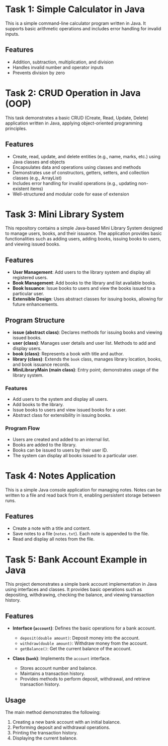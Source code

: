 
# Task 1: Simple Calculator in Java

This is a simple command-line calculator program written in Java. It supports basic arithmetic operations and includes error handling for invalid inputs.

## Features

- Addition, subtraction, multiplication, and division
- Handles invalid number and operator inputs
- Prevents division by zero

# Task 2: CRUD Operation in Java (OOP)

This task demonstrates a basic CRUD (Create, Read, Update, Delete) application written in Java, applying object-oriented programming principles.

## Features

- Create, read, update, and delete entities (e.g., name, marks, etc.) using Java classes and objects
- Encapsulates data and operations using classes and methods
- Demonstrates use of constructors, getters, setters, and collection classes (e.g., ArrayList)
- Includes error handling for invalid operations (e.g., updating non-existent items)
- Well-structured and modular code for ease of extension


# Task 3: Mini Library System

This repository contains a simple Java-based Mini Library System designed to manage users, books, and their issuance. The application provides basic functionalities such as adding users, adding books, issuing books to users, and viewing issued books.

## Features

- **User Management**: Add users to the library system and display all registered users.
- **Book Management**: Add books to the library and list available books.
- **Book Issuance**: Issue books to users and view the books issued to a particular user.
- **Extensible Design**: Uses abstract classes for issuing books, allowing for future enhancements.

## Program Structure

- **issue (abstract class)**: Declares methods for issuing books and viewing issued books.
- **user (class)**: Manages user details and user list. Methods to add and display users.
- **book (class)**: Represents a book with title and author.
- **library (class)**: Extends the `book` class, manages library location, books, and book issuance records.
- **MiniLibraryMain (main class)**: Entry point; demonstrates usage of the library system.

### Features
- Add users to the system and display all users.
- Add books to the library.
- Issue books to users and view issued books for a user.
- Abstract class for extensibility in issuing books.

### Program Flow

- Users are created and added to an internal list.
- Books are added to the library.
- Books can be issued to users by their user ID.
- The system can display all books issued to a particular user.

 
# Task 4: Notes Application

This is a simple Java console application for managing notes. Notes can be written to a file and read back from it, enabling persistent storage between runs.

## Features

- Create a note with a title and content.
- Save notes to a file (`notes.txt`). Each note is appended to the file.
- Read and display all notes from the file.

# Task 5: Bank Account Example in Java

This project demonstrates a simple bank account implementation in Java using interfaces and classes. It provides basic operations such as depositing, withdrawing, checking the balance, and viewing transaction history.

## Features

- **Interface (`account`)**: Defines the basic operations for a bank account.
  - `deposit(double amount)`: Deposit money into the account.
  - `withdraw(double amount)`: Withdraw money from the account.
  - `getBalance()`: Get the current balance of the account.

- **Class (`bank`)**: Implements the `account` interface.
  - Stores account number and balance.
  - Maintains a transaction history.
  - Provides methods to perform deposit, withdrawal, and retrieve transaction history.

## Usage

The main method demonstrates the following:

1. Creating a new bank account with an initial balance.
2. Performing deposit and withdrawal operations.
3. Printing the transaction history.
4. Displaying the current balance.
